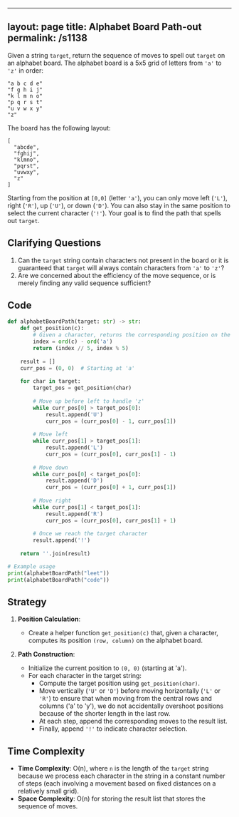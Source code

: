 
---
layout: page
title:  Alphabet Board Path-out
permalink: /s1138
---
Given a string `target`, return the sequence of moves to spell out `target` on an alphabet board. The alphabet board is a 5x5 grid of letters from `'a'` to `'z'` in order:
```
"a b c d e"
"f g h i j"
"k l m n o"
"p q r s t"
"u v w x y"
"z"
```
The board has the following layout:
```
[
  "abcde",
  "fghij",
  "klmno",
  "pqrst",
  "uvwxy",
  "z"
]
```
Starting from the position at `[0,0]` (letter `'a'`), you can only move left (`'L'`), right (`'R'`), up (`'U'`), or down (`'D'`). You can also stay in the same position to select the current character (`'!'`). Your goal is to find the path that spells out `target`.

## Clarifying Questions
1. Can the `target` string contain characters not present in the board or it is guaranteed that `target` will always contain characters from `'a'` to `'z'`?
2. Are we concerned about the efficiency of the move sequence, or is merely finding any valid sequence sufficient?

## Code
```python
def alphabetBoardPath(target: str) -> str:
    def get_position(c):
        # Given a character, returns the corresponding position on the board
        index = ord(c) - ord('a')
        return (index // 5, index % 5)
    
    result = []
    curr_pos = (0, 0)  # Starting at 'a'
    
    for char in target:
        target_pos = get_position(char)
        
        # Move up before left to handle 'z'
        while curr_pos[0] > target_pos[0]:
            result.append('U')
            curr_pos = (curr_pos[0] - 1, curr_pos[1])
        
        # Move left
        while curr_pos[1] > target_pos[1]:
            result.append('L')
            curr_pos = (curr_pos[0], curr_pos[1] - 1)
        
        # Move down
        while curr_pos[0] < target_pos[0]:
            result.append('D')
            curr_pos = (curr_pos[0] + 1, curr_pos[1])
        
        # Move right
        while curr_pos[1] < target_pos[1]:
            result.append('R')
            curr_pos = (curr_pos[0], curr_pos[1] + 1)
        
        # Once we reach the target character
        result.append('!')
    
    return ''.join(result)

# Example usage
print(alphabetBoardPath("leet"))
print(alphabetBoardPath("code"))
```

## Strategy
1. **Position Calculation**:
   - Create a helper function `get_position(c)` that, given a character, computes its position `(row, column)` on the alphabet board.
   
2. **Path Construction**:
   - Initialize the current position to `(0, 0)` (starting at 'a').
   - For each character in the target string:
     - Compute the target position using `get_position(char)`.
     - Move vertically (`'U'` or `'D'`) before moving horizontally (`'L'` or `'R'`) to ensure that when moving from the central rows and columns ('a' to 'y'), we do not accidentally overshoot positions because of the shorter length in the last row.
     - At each step, append the corresponding moves to the result list.
     - Finally, append `'!'` to indicate character selection.

## Time Complexity
- **Time Complexity**: O(n), where `n` is the length of the `target` string because we process each character in the string in a constant number of steps (each involving a movement based on fixed distances on a relatively small grid).
- **Space Complexity**: O(n) for storing the result list that stores the sequence of moves.